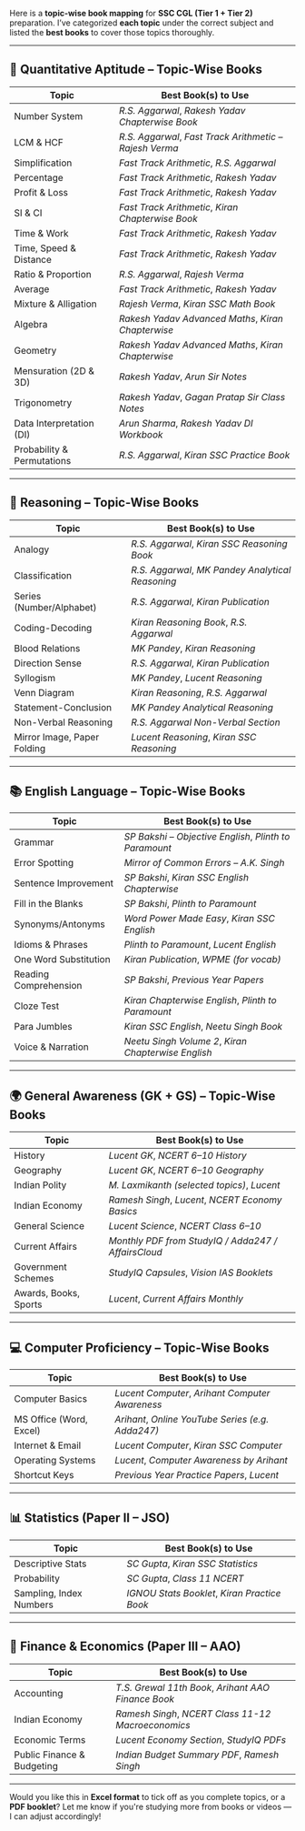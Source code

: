 Here is a **topic-wise book mapping** for **SSC CGL (Tier 1 + Tier 2)** preparation. I’ve categorized **each topic** under the correct subject and listed the **best books** to cover those topics thoroughly.

---

## 🧮 **Quantitative Aptitude – Topic-Wise Books**

| Topic                      | Best Book(s) to Use                                     |
| -------------------------- | ------------------------------------------------------- |
| Number System              | *R.S. Aggarwal*, *Rakesh Yadav Chapterwise Book*        |
| LCM & HCF                  | *R.S. Aggarwal*, *Fast Track Arithmetic – Rajesh Verma* |
| Simplification             | *Fast Track Arithmetic*, *R.S. Aggarwal*                |
| Percentage                 | *Fast Track Arithmetic*, *Rakesh Yadav*                 |
| Profit & Loss              | *Fast Track Arithmetic*, *Rakesh Yadav*                 |
| SI & CI                    | *Fast Track Arithmetic*, *Kiran Chapterwise Book*       |
| Time & Work                | *Fast Track Arithmetic*, *Rakesh Yadav*                 |
| Time, Speed & Distance     | *Fast Track Arithmetic*, *Rakesh Yadav*                 |
| Ratio & Proportion         | *R.S. Aggarwal*, *Rajesh Verma*                         |
| Average                    | *Fast Track Arithmetic*, *Rakesh Yadav*                 |
| Mixture & Alligation       | *Rajesh Verma*, *Kiran SSC Math Book*                   |
| Algebra                    | *Rakesh Yadav Advanced Maths*, *Kiran Chapterwise*      |
| Geometry                   | *Rakesh Yadav Advanced Maths*, *Kiran Chapterwise*      |
| Mensuration (2D & 3D)      | *Rakesh Yadav*, *Arun Sir Notes*                        |
| Trigonometry               | *Rakesh Yadav*, *Gagan Pratap Sir Class Notes*          |
| Data Interpretation (DI)   | *Arun Sharma*, *Rakesh Yadav DI Workbook*               |
| Probability & Permutations | *R.S. Aggarwal*, *Kiran SSC Practice Book*              |

---

## 🧠 **Reasoning – Topic-Wise Books**

| Topic                       | Best Book(s) to Use                               |
| --------------------------- | ------------------------------------------------- |
| Analogy                     | *R.S. Aggarwal*, *Kiran SSC Reasoning Book*       |
| Classification              | *R.S. Aggarwal*, *MK Pandey Analytical Reasoning* |
| Series (Number/Alphabet)    | *R.S. Aggarwal*, *Kiran Publication*              |
| Coding-Decoding             | *Kiran Reasoning Book*, *R.S. Aggarwal*           |
| Blood Relations             | *MK Pandey*, *Kiran Reasoning*                    |
| Direction Sense             | *R.S. Aggarwal*, *Kiran Publication*              |
| Syllogism                   | *MK Pandey*, *Lucent Reasoning*                   |
| Venn Diagram                | *Kiran Reasoning*, *R.S. Aggarwal*                |
| Statement-Conclusion        | *MK Pandey Analytical Reasoning*                  |
| Non-Verbal Reasoning        | *R.S. Aggarwal Non-Verbal Section*                |
| Mirror Image, Paper Folding | *Lucent Reasoning*, *Kiran SSC Reasoning*         |

---

## 📚 **English Language – Topic-Wise Books**

| Topic                 | Best Book(s) to Use                                    |
| --------------------- | ------------------------------------------------------ |
| Grammar               | *SP Bakshi – Objective English*, *Plinth to Paramount* |
| Error Spotting        | *Mirror of Common Errors – A.K. Singh*                 |
| Sentence Improvement  | *SP Bakshi*, *Kiran SSC English Chapterwise*           |
| Fill in the Blanks    | *SP Bakshi*, *Plinth to Paramount*                     |
| Synonyms/Antonyms     | *Word Power Made Easy*, *Kiran SSC English*            |
| Idioms & Phrases      | *Plinth to Paramount*, *Lucent English*                |
| One Word Substitution | *Kiran Publication*, *WPME (for vocab)*                |
| Reading Comprehension | *SP Bakshi*, *Previous Year Papers*                    |
| Cloze Test            | *Kiran Chapterwise English*, *Plinth to Paramount*     |
| Para Jumbles          | *Kiran SSC English*, *Neetu Singh Book*                |
| Voice & Narration     | *Neetu Singh Volume 2*, *Kiran Chapterwise English*    |

---

## 🌍 **General Awareness (GK + GS) – Topic-Wise Books**

| Topic                 | Best Book(s) to Use                                 |
| --------------------- | --------------------------------------------------- |
| History               | *Lucent GK*, *NCERT 6–10 History*                   |
| Geography             | *Lucent GK*, *NCERT 6–10 Geography*                 |
| Indian Polity         | *M. Laxmikanth (selected topics)*, *Lucent*         |
| Indian Economy        | *Ramesh Singh*, *Lucent*, *NCERT Economy Basics*    |
| General Science       | *Lucent Science*, *NCERT Class 6–10*                |
| Current Affairs       | *Monthly PDF from StudyIQ / Adda247 / AffairsCloud* |
| Government Schemes    | *StudyIQ Capsules*, *Vision IAS Booklets*           |
| Awards, Books, Sports | *Lucent*, *Current Affairs Monthly*                 |

---

## 💻 **Computer Proficiency – Topic-Wise Books**

| Topic                   | Best Book(s) to Use                               |
| ----------------------- | ------------------------------------------------- |
| Computer Basics         | *Lucent Computer*, *Arihant Computer Awareness*   |
| MS Office (Word, Excel) | *Arihant*, *Online YouTube Series (e.g. Adda247)* |
| Internet & Email        | *Lucent Computer*, *Kiran SSC Computer*           |
| Operating Systems       | *Lucent*, *Computer Awareness by Arihant*         |
| Shortcut Keys           | *Previous Year Practice Papers*, *Lucent*         |

---

## 📊 **Statistics (Paper II – JSO)**

| Topic                   | Best Book(s) to Use                          |
| ----------------------- | -------------------------------------------- |
| Descriptive Stats       | *SC Gupta*, *Kiran SSC Statistics*           |
| Probability             | *SC Gupta*, *Class 11 NCERT*                 |
| Sampling, Index Numbers | *IGNOU Stats Booklet*, *Kiran Practice Book* |

---

## 💼 **Finance & Economics (Paper III – AAO)**

| Topic                      | Best Book(s) to Use                                 |
| -------------------------- | --------------------------------------------------- |
| Accounting                 | *T.S. Grewal 11th Book*, *Arihant AAO Finance Book* |
| Indian Economy             | *Ramesh Singh*, *NCERT Class 11-12 Macroeconomics*  |
| Economic Terms             | *Lucent Economy Section*, *StudyIQ PDFs*            |
| Public Finance & Budgeting | *Indian Budget Summary PDF*, *Ramesh Singh*         |

---

Would you like this in **Excel format** to tick off as you complete topics, or a **PDF booklet**?
Let me know if you're studying more from books or videos — I can adjust accordingly!
